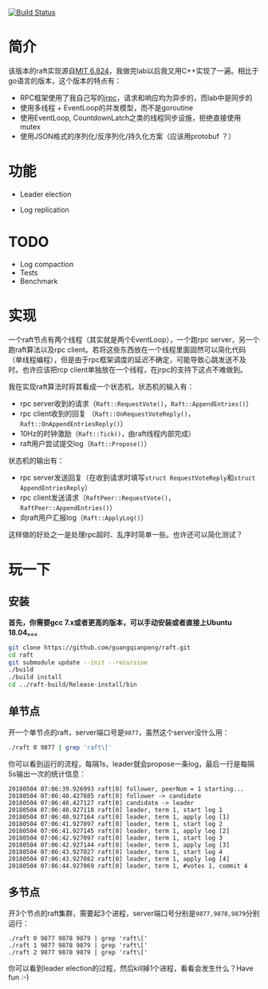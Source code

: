 [![Build Status](https://travis-ci.org/guangqianpeng/raft.svg?branch=master)](https://travis-ci.org/guangqianpeng/raft)

# 简介

该版本的raft实现源自[MIT 6.824](http://nil.csail.mit.edu/6.824/2017/)，我做完lab以后我又用C++实现了一遍。相比于go语言的版本，这个版本的特点有：

- RPC框架使用了我自己写的[jrpc](https://github.com/guangqianpeng/jrpc)，请求和响应均为异步的，而lab中是同步的
- 使用多线程 + EventLoop的并发模型，而不是goroutine
- 使用EventLoop, CountdownLatch之类的线程同步设施，拒绝直接使用mutex
- 使用JSON格式的序列化/反序列化/持久化方案（应该用protobuf ？）

# 功能

- Leader election

- Log replication

# TODO 

- Log compaction
- Tests
- Benchmark

# 实现

一个raft节点有两个线程（其实就是两个EventLoop），一个跑rpc server，另一个跑raft算法以及rpc client。若将这些东西放在一个线程里面固然可以简化代码（单线程编程），但是由于rpc框架调度的延迟不确定，可能导致心跳发送不及时。也许应该把rcp client单独放在一个线程，在jrpc的支持下这点不难做到。

我在实现raft算法时将其看成一个状态机，状态机的输入有：

- rpc server收到的请求（`Raft::RequestVote()`，`Raft::AppendEntries()`）
- rpc client收到的回复 （`Raft::OnRequestVoteReply()`， `Raft::OnAppendEntriesReply()`）
- 10Hz的时钟激励（`Raft::Tick()`，由raft线程内部完成）
- raft用户尝试提交log（`Raft::Propose()`）

状态机的输出有：

- rpc server发送回复（在收到请求时填写`struct RequestVoteReply`和`struct AppendEntriesReply`）
- rpc client发送请求（`RaftPeer::RequestVote()`，`RaftPeer::AppendEntries()`）
- 向raft用户汇报log（`Raft::ApplyLog()`）

这样做的好处之一是处理rpc超时、乱序时简单一些。也许还可以简化测试？

# 玩一下

## 安装

**首先，你需要gcc 7.x或者更高的版本，可以手动安装或者直接上Ubuntu 18.04。。。**

```sh
git clone https://github.com/guangqianpeng/raft.git
cd raft
git submodule update --init --recursive
./build
./build install
cd ../raft-build/Release-install/bin
```

## 单节点

开一个单节点的raft，server端口号是`9877`，虽然这个server没什么用：

```sh
./raft 0 9877 | grep 'raft\['
```

你可以看到运行的流程，每隔1s，leader就会propose一条log，最后一行是每隔5s输出一次的统计信息：

```
20180504 07:06:39.926993 raft[0] follower, peerNum = 1 starting... 
20180504 07:06:40.427085 raft[0] follower -> candidate
20180504 07:06:40.427127 raft[0] candidate -> leader
20180504 07:06:40.927118 raft[0] leader, term 1, start log 1
20180504 07:06:40.927164 raft[0] leader, term 1, apply log [1]
20180504 07:06:41.927097 raft[0] leader, term 1, start log 2
20180504 07:06:41.927145 raft[0] leader, term 1, apply log [2]
20180504 07:06:42.927097 raft[0] leader, term 1, start log 3
20180504 07:06:42.927144 raft[0] leader, term 1, apply log [3]
20180504 07:06:43.927027 raft[0] leader, term 1, start log 4
20180504 07:06:43.927082 raft[0] leader, term 1, apply log [4]
20180504 07:06:44.927069 raft[0] leader, term 1, #votes 1, commit 4
```

## 多节点

开3个节点的raft集群，需要起3个进程，server端口号分别是`9877,9878,9879`分别运行：

```shell
./raft 0 9877 9878 9879 | grep 'raft\['
./raft 1 9877 9878 9879 | grep 'raft\['
./raft 2 9877 9878 9879 | grep 'raft\['
```

你可以看到leader election的过程，然后kill掉1个进程，看看会发生什么？Have fun :-)